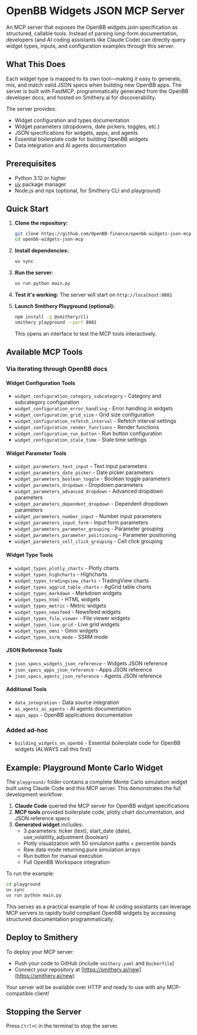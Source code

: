 # OpenBB Widgets JSON MCP Server

An MCP server that exposes the OpenBB widgets.json specification as structured, callable tools. Instead of parsing long-form documentation, developers (and AI coding assistants like Claude Code) can directly query widget types, inputs, and configuration examples through this server.

## What This Does

Each widget type is mapped to its own tool—making it easy to generate, mix, and match valid JSON specs when building new OpenBB apps. The server is built with FastMCP, programmatically generated from the OpenBB developer docs, and hosted on Smithery.ai for discoverability.

The server provides:
- Widget configuration and types documentation
- Widget parameters (dropdowns, date pickers, toggles, etc.)
- JSON specifications for widgets, apps, and agents
- Essential boilerplate code for building OpenBB widgets
- Data integration and AI agents documentation

## Prerequisites

- Python 3.12 or higher
- [uv](https://docs.astral.sh/uv/) package manager
- Node.js and npx (optional, for Smithery CLI and playground)

## Quick Start

1. **Clone the repository:**
   ```bash
   git clone https://github.com/OpenBB-finance/openbb-widgets-json-mcp.git
   cd openbb-widgets-json-mcp
   ```

2. **Install dependencies:**
   ```bash
   uv sync
   ```

3. **Run the server:**
   ```bash
   uv run python main.py
   ```

4. **Test it's working:**
   The server will start on `http://localhost:8081`

5. **Launch Smithery Playground (optional):**
   ```bash
   npm install -g @smithery/cli
   smithery playground --port 8081
   ```
   
   This opens an interface to test the MCP tools interactively.

## Available MCP Tools

### Via iterating through OpenBB docs

#### Widget Configuration Tools
- `widget_configuration_category_subcategory` - Category and subcategory configuration
- `widget_configuration_error_handling` - Error handling in widgets
- `widget_configuration_grid_size` - Grid size configuration
- `widget_configuration_refetch_interval` - Refetch interval settings
- `widget_configuration_render_functions` - Render functions
- `widget_configuration_run_button` - Run button configuration
- `widget_configuration_stale_time` - Stale time settings

#### Widget Parameter Tools  
- `widget_parameters_text_input` - Text input parameters
- `widget_parameters_date_picker` - Date picker parameters
- `widget_parameters_boolean_toggle` - Boolean toggle parameters
- `widget_parameters_dropdown` - Dropdown parameters
- `widget_parameters_advanced_dropdown` - Advanced dropdown parameters
- `widget_parameters_dependent_dropdown` - Dependent dropdown parameters
- `widget_parameters_number_input` - Number input parameters
- `widget_parameters_input_form` - Input form parameters
- `widget_parameters_parameter_grouping` - Parameter grouping
- `widget_parameters_parameter_positioning` - Parameter positioning
- `widget_parameters_cell_click_grouping` - Cell click grouping

#### Widget Type Tools
- `widget_types_plotly_charts` - Plotly charts
- `widget_types_highcharts` - Highcharts
- `widget_types_tradingview_charts` - TradingView charts
- `widget_types_aggrid_table_charts` - AgGrid table charts
- `widget_types_markdown` - Markdown widgets
- `widget_types_html` - HTML widgets
- `widget_types_metric` - Metric widgets
- `widget_types_newsfeed` - Newsfeed widgets
- `widget_types_file_viewer` - File viewer widgets
- `widget_types_live_grid` - Live grid widgets
- `widget_types_omni` - Omni widgets
- `widget_types_ssrm_mode` - SSRM mode

#### JSON Reference Tools
- `json_specs_widgets_json_reference` - Widgets JSON reference
- `json_specs_apps_json_reference` - Apps JSON reference
- `json_specs_agents_json_reference` - Agents JSON reference

#### Additional Tools
- `data_integration` - Data source integration
- `ai_agents_ai_agents` - AI agents documentation
- `apps_apps` - OpenBB applications documentation

### Added ad-hoc
- `building_widgets_on_openbb` - Essential boilerplate code for OpenBB widgets (ALWAYS call this first)

## Example: Playground Monte Carlo Widget

The `playground/` folder contains a complete Monte Carlo simulation widget built using Claude Code and this MCP server. This demonstrates the full development workflow:

1. **Claude Code** queried the MCP server for OpenBB widget specifications
2. **MCP tools** provided boilerplate code, plotly chart documentation, and JSON reference specs
3. **Generated widget** includes:
   - 3 parameters: ticker (text), start_date (date), use_volatility_adjustment (boolean)
   - Plotly visualization with 50 simulation paths + percentile bands
   - Raw data mode returning pure simulation arrays
   - Run button for manual execution
   - Full OpenBB Workspace integration

To run the example:
```bash
cd playground
uv sync
uv run python main.py
```

This serves as a practical example of how AI coding assistants can leverage MCP servers to rapidly build compliant OpenBB widgets by accessing structured documentation programmatically.

## Deploy to Smithery

To deploy your MCP server:
- Push your code to GitHub (include `smithery.yaml` and `Dockerfile`)
- Connect your repository at [https://smithery.ai/new](https://smithery.ai/new)

Your server will be available over HTTP and ready to use with any MCP-compatible client!

## Stopping the Server

Press `Ctrl+C` in the terminal to stop the server.
